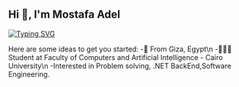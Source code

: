 ## Hi 👋, I'm Mostafa Adel
[![Typing SVG](https://readme-typing-svg.demolab.com?font=Fira+Code&pause=1000&random=false&width=435&lines=Welcome+to+Mostafa's+GitHub)](https://git.io/typing-svg)
<!--
**mostafa0adel/mostafa0adel** is a ✨ _special_ ✨ repository because its `README.md` (this file) appears on your GitHub profile.
-->

Here are some ideas to get you started:
-🏫 From Giza, Egypt\n
-👩🏻‍💻 Student at Faculty of Computers and Artificial Intelligence - Cairo University\n
-Interested in Problem solving, .NET BackEnd,Software Engineering.

